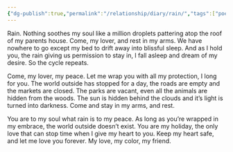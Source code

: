 ```yaml
---
{"dg-publish":true,"permalink":"/relationship/diary/rain/","tags":["poetry","diary"],"created":"Oct 28, 2022, 8:05 AM","updated":""}
---
```



Rain. Nothing soothes my soul like a million droplets pattering atop the roof of my parents house. Come, my lover, and rest in my arms. We have nowhere to go except my bed to drift away into blissful sleep. And as I hold you, the rain giving us permission to stay in, I fall asleep and dream of my desire. So the cycle repeats.

Come, my lover, my peace. Let me wrap you with all my protection, I long for you. The world outside has stopped for a day, the roads are empty and the markets are closed. The parks are vacant, even all the animals are hidden from the woods. The sun is hidden behind the clouds and it’s light is turned into darkness. Come and stay in my arms, and rest.

You are to my soul what rain is to my peace. As long as you’re wrapped in my embrace, the world outside doesn’t exist. You are my holiday, the only love that can stop time when I give my heart to you. Keep my heart safe, and let me love you forever. My love, my color, my friend.